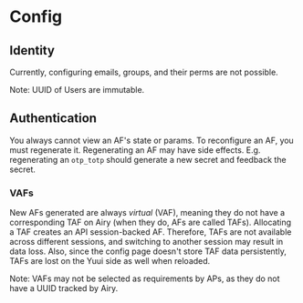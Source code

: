 # Config

## Identity

Currently, configuring emails, groups, and their perms are not possible.

Note: UUID of Users are immutable.

## Authentication

You always cannot view an AF's state or params.
To reconfigure an AF, you must regenerate it.
Regenerating an AF may have side effects. E.g. regenerating an `otp_totp` should generate a new secret and feedback the secret.

### VAFs
New AFs generated are always _virtual_ (VAF), meaning they do not have a corresponding TAF on Airy (when they do, AFs are called TAFs).
Allocating a TAF creates an API session-backed AF. Therefore, TAFs are not available across different sessions, and switching to another session may result in data loss. Also, since the config page doesn't store TAF data persistently, TAFs are lost on the Yuui side as well when reloaded.

Note: VAFs may not be selected as requirements by APs, as they do not have a UUID tracked by Airy.
